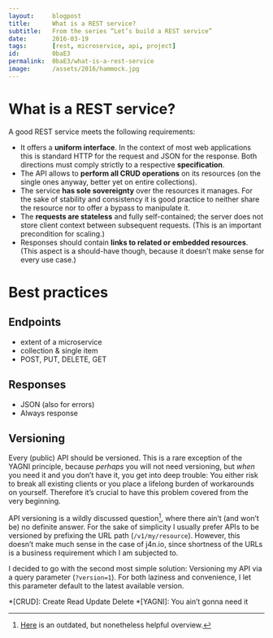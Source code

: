 ```yaml
---
layout:     blogpost
title:      What is a REST service?
subtitle:   From the series “Let’s build a REST service”
date:       2016-03-19
tags:       [rest, microservice, api, project]
id:         0baE3
permalink:  0baE3/what-is-a-rest-service
image:      /assets/2016/hammock.jpg
---
```


# What is a REST service?



A good REST service meets the following requirements:

- It offers a **uniform interface**. In the context of most web applications this is standard HTTP for the request and JSON for the response. Both directions must comply strictly to a respective **specification**.
- The API allows to **perform all CRUD operations** on its resources (on the single ones anyway, better yet on entire collections).
- The service **has sole sovereignty** over the resources it manages. For the sake of stability and consistency it is good practice to neither share the resource nor to offer a bypass to manipulate it.
- The **requests are stateless** and fully self-contained; the server does not store client context between subsequent requests. (This is an important precondition for scaling.)
- Responses should contain **links to related or embedded resources**. (This aspect is a should-have though, because it doesn’t make sense for every use case.)

# Best practices

## Endpoints

- extent of a microservice
- collection & single item
- POST, PUT, DELETE, GET

## Responses

- JSON (also for errors)
- Always response

## Versioning

Every (public) API should be versioned. This is a rare exception of the YAGNI principle, because *perhaps* you will not need versioning, but *when* you need it and you don’t have it, you get into deep trouble: You either risk to break all existing clients or you place a lifelong burden of workarounds on yourself. Therefore it’s crucial to have this problem covered from the very beginning.

API versioning is a wildly discussed question[^1], where there ain’t (and won’t be) no definite answer. For the sake of simplicity I usually prefer APIs to be versioned by prefixing the URL path (`/v1/my/resource`). However, this doesn’t make much sense in the case of j4n.io, since shortness of the URLs is a business requirement which I am subjected to.

I decided to go with the second most simple solution: Versioning my API via a query parameter (`?version=1`). For both laziness and convenience, I let this parameter default to the latest available version.

[^1]: [Here](http://www.lexicalscope.com/blog/2012/03/12/how-are-rest-apis-versioned/) is an outdated, but nonetheless helpful overview.

*[CRUD]: Create Read Update Delete
*[YAGNI]: You ain’t gonna need it
